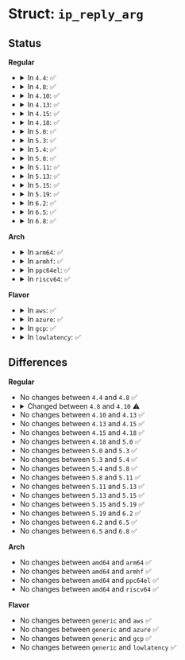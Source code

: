 # Struct: <code>ip_reply_arg</code>

## Status
<b>Regular</b>
<ul>
<li>
<details>
<summary>In <code>4.4</code>: ✅</summary>

```c
struct ip_reply_arg {
    struct kvec iov[1];
    int flags;
    __wsum csum;
    int csumoffset;
    int bound_dev_if;
    u8 tos;
};
```
</details>
</li>
<li>
<details>
<summary>In <code>4.8</code>: ✅</summary>

```c
struct ip_reply_arg {
    struct kvec iov[1];
    int flags;
    __wsum csum;
    int csumoffset;
    int bound_dev_if;
    u8 tos;
};
```
</details>
</li>
<li>
<details>
<summary>In <code>4.10</code>: ✅</summary>

```c
struct ip_reply_arg {
    struct kvec iov[1];
    int flags;
    __wsum csum;
    int csumoffset;
    int bound_dev_if;
    u8 tos;
    kuid_t uid;
};
```
</details>
</li>
<li>
<details>
<summary>In <code>4.13</code>: ✅</summary>

```c
struct ip_reply_arg {
    struct kvec iov[1];
    int flags;
    __wsum csum;
    int csumoffset;
    int bound_dev_if;
    u8 tos;
    kuid_t uid;
};
```
</details>
</li>
<li>
<details>
<summary>In <code>4.15</code>: ✅</summary>

```c
struct ip_reply_arg {
    struct kvec iov[1];
    int flags;
    __wsum csum;
    int csumoffset;
    int bound_dev_if;
    u8 tos;
    kuid_t uid;
};
```
</details>
</li>
<li>
<details>
<summary>In <code>4.18</code>: ✅</summary>

```c
struct ip_reply_arg {
    struct kvec iov[1];
    int flags;
    __wsum csum;
    int csumoffset;
    int bound_dev_if;
    u8 tos;
    kuid_t uid;
};
```
</details>
</li>
<li>
<details>
<summary>In <code>5.0</code>: ✅</summary>

```c
struct ip_reply_arg {
    struct kvec iov[1];
    int flags;
    __wsum csum;
    int csumoffset;
    int bound_dev_if;
    u8 tos;
    kuid_t uid;
};
```
</details>
</li>
<li>
<details>
<summary>In <code>5.3</code>: ✅</summary>

```c
struct ip_reply_arg {
    struct kvec iov[1];
    int flags;
    __wsum csum;
    int csumoffset;
    int bound_dev_if;
    u8 tos;
    kuid_t uid;
};
```
</details>
</li>
<li>
<details>
<summary>In <code>5.4</code>: ✅</summary>

```c
struct ip_reply_arg {
    struct kvec iov[1];
    int flags;
    __wsum csum;
    int csumoffset;
    int bound_dev_if;
    u8 tos;
    kuid_t uid;
};
```
</details>
</li>
<li>
<details>
<summary>In <code>5.8</code>: ✅</summary>

```c
struct ip_reply_arg {
    struct kvec iov[1];
    int flags;
    __wsum csum;
    int csumoffset;
    int bound_dev_if;
    u8 tos;
    kuid_t uid;
};
```
</details>
</li>
<li>
<details>
<summary>In <code>5.11</code>: ✅</summary>

```c
struct ip_reply_arg {
    struct kvec iov[1];
    int flags;
    __wsum csum;
    int csumoffset;
    int bound_dev_if;
    u8 tos;
    kuid_t uid;
};
```
</details>
</li>
<li>
<details>
<summary>In <code>5.13</code>: ✅</summary>

```c
struct ip_reply_arg {
    struct kvec iov[1];
    int flags;
    __wsum csum;
    int csumoffset;
    int bound_dev_if;
    u8 tos;
    kuid_t uid;
};
```
</details>
</li>
<li>
<details>
<summary>In <code>5.15</code>: ✅</summary>

```c
struct ip_reply_arg {
    struct kvec iov[1];
    int flags;
    __wsum csum;
    int csumoffset;
    int bound_dev_if;
    u8 tos;
    kuid_t uid;
};
```
</details>
</li>
<li>
<details>
<summary>In <code>5.19</code>: ✅</summary>

```c
struct ip_reply_arg {
    struct kvec iov[1];
    int flags;
    __wsum csum;
    int csumoffset;
    int bound_dev_if;
    u8 tos;
    kuid_t uid;
};
```
</details>
</li>
<li>
<details>
<summary>In <code>6.2</code>: ✅</summary>

```c
struct ip_reply_arg {
    struct kvec iov[1];
    int flags;
    __wsum csum;
    int csumoffset;
    int bound_dev_if;
    u8 tos;
    kuid_t uid;
};
```
</details>
</li>
<li>
<details>
<summary>In <code>6.5</code>: ✅</summary>

```c
struct ip_reply_arg {
    struct kvec iov[1];
    int flags;
    __wsum csum;
    int csumoffset;
    int bound_dev_if;
    u8 tos;
    kuid_t uid;
};
```
</details>
</li>
<li>
<details>
<summary>In <code>6.8</code>: ✅</summary>

```c
struct ip_reply_arg {
    struct kvec iov[1];
    int flags;
    __wsum csum;
    int csumoffset;
    int bound_dev_if;
    u8 tos;
    kuid_t uid;
};
```
</details>
</li>
</ul>
<b>Arch</b>
<ul>
<li>
<details>
<summary>In <code>arm64</code>: ✅</summary>

```c
struct ip_reply_arg {
    struct kvec iov[1];
    int flags;
    __wsum csum;
    int csumoffset;
    int bound_dev_if;
    u8 tos;
    kuid_t uid;
};
```
</details>
</li>
<li>
<details>
<summary>In <code>armhf</code>: ✅</summary>

```c
struct ip_reply_arg {
    struct kvec iov[1];
    int flags;
    __wsum csum;
    int csumoffset;
    int bound_dev_if;
    u8 tos;
    kuid_t uid;
};
```
</details>
</li>
<li>
<details>
<summary>In <code>ppc64el</code>: ✅</summary>

```c
struct ip_reply_arg {
    struct kvec iov[1];
    int flags;
    __wsum csum;
    int csumoffset;
    int bound_dev_if;
    u8 tos;
    kuid_t uid;
};
```
</details>
</li>
<li>
<details>
<summary>In <code>riscv64</code>: ✅</summary>

```c
struct ip_reply_arg {
    struct kvec iov[1];
    int flags;
    __wsum csum;
    int csumoffset;
    int bound_dev_if;
    u8 tos;
    kuid_t uid;
};
```
</details>
</li>
</ul>
<b>Flavor</b>
<ul>
<li>
<details>
<summary>In <code>aws</code>: ✅</summary>

```c
struct ip_reply_arg {
    struct kvec iov[1];
    int flags;
    __wsum csum;
    int csumoffset;
    int bound_dev_if;
    u8 tos;
    kuid_t uid;
};
```
</details>
</li>
<li>
<details>
<summary>In <code>azure</code>: ✅</summary>

```c
struct ip_reply_arg {
    struct kvec iov[1];
    int flags;
    __wsum csum;
    int csumoffset;
    int bound_dev_if;
    u8 tos;
    kuid_t uid;
};
```
</details>
</li>
<li>
<details>
<summary>In <code>gcp</code>: ✅</summary>

```c
struct ip_reply_arg {
    struct kvec iov[1];
    int flags;
    __wsum csum;
    int csumoffset;
    int bound_dev_if;
    u8 tos;
    kuid_t uid;
};
```
</details>
</li>
<li>
<details>
<summary>In <code>lowlatency</code>: ✅</summary>

```c
struct ip_reply_arg {
    struct kvec iov[1];
    int flags;
    __wsum csum;
    int csumoffset;
    int bound_dev_if;
    u8 tos;
    kuid_t uid;
};
```
</details>
</li>
</ul>

## Differences
<b>Regular</b>
<ul>
<li>
No changes between <code>4.4</code> and <code>4.8</code> ✅
</li>
<li>
<details>
<summary>Changed between <code>4.8</code> and <code>4.10</code> ⚠️</summary>
<ul>
<li>
<b>Field added. </b>
<code>kuid_t uid</code>
</li>
</ul>
</details>
</li>
<li>
No changes between <code>4.10</code> and <code>4.13</code> ✅
</li>
<li>
No changes between <code>4.13</code> and <code>4.15</code> ✅
</li>
<li>
No changes between <code>4.15</code> and <code>4.18</code> ✅
</li>
<li>
No changes between <code>4.18</code> and <code>5.0</code> ✅
</li>
<li>
No changes between <code>5.0</code> and <code>5.3</code> ✅
</li>
<li>
No changes between <code>5.3</code> and <code>5.4</code> ✅
</li>
<li>
No changes between <code>5.4</code> and <code>5.8</code> ✅
</li>
<li>
No changes between <code>5.8</code> and <code>5.11</code> ✅
</li>
<li>
No changes between <code>5.11</code> and <code>5.13</code> ✅
</li>
<li>
No changes between <code>5.13</code> and <code>5.15</code> ✅
</li>
<li>
No changes between <code>5.15</code> and <code>5.19</code> ✅
</li>
<li>
No changes between <code>5.19</code> and <code>6.2</code> ✅
</li>
<li>
No changes between <code>6.2</code> and <code>6.5</code> ✅
</li>
<li>
No changes between <code>6.5</code> and <code>6.8</code> ✅
</li>
</ul>
<b>Arch</b>
<ul>
<li>
No changes between <code>amd64</code> and <code>arm64</code> ✅
</li>
<li>
No changes between <code>amd64</code> and <code>armhf</code> ✅
</li>
<li>
No changes between <code>amd64</code> and <code>ppc64el</code> ✅
</li>
<li>
No changes between <code>amd64</code> and <code>riscv64</code> ✅
</li>
</ul>
<b>Flavor</b>
<ul>
<li>
No changes between <code>generic</code> and <code>aws</code> ✅
</li>
<li>
No changes between <code>generic</code> and <code>azure</code> ✅
</li>
<li>
No changes between <code>generic</code> and <code>gcp</code> ✅
</li>
<li>
No changes between <code>generic</code> and <code>lowlatency</code> ✅
</li>
</ul>
